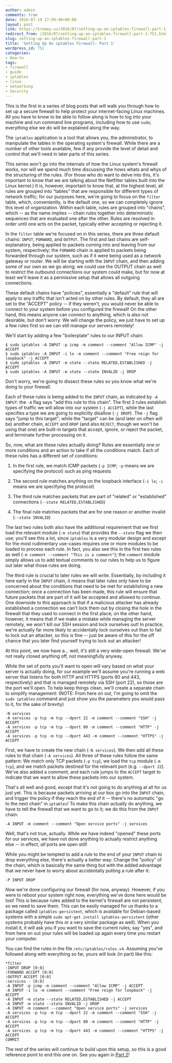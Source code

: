 ```yaml
---
author: admin
comments: true
date: 2016-07-19 17:59:40+00:00
layout: post
link: https://kromey.us/2016/07/setting-up-an-iptables-firewall-part-1-751.html
redirect_from: /2016/07/setting-up-an-iptables-firewall-part-1-751.html
slug: setting-up-an-iptables-firewall-part-1
title: 'Setting Up An iptables Firewall: Part 1'
wordpress_id: 751
categories:
- How-to
tags:
- firewall
- guide
- iptables
- linux
- networking
- Security
---
```


This is the first in a series of blog posts that will walk you through how to set up a secure firewall to help protect your internet-facing Linux machines. All you have to know to be able to follow along is how to log into your machine and run command line programs, including how to use `sudo`; everything else we do will be explained along the way.

The `iptables` application is a tool that allows you, the administrator, to manipulate the tables in the operating system's firewall. While there are a number of other tools available, few if any provide the level of detail and control that we'll need in later parts of this series.

This series won't go into the internals of how the Linux system's firewall works, nor will we spend much time discussing the hows whats and whys of the structuring of the rules. (For those who do want to delve into this, it's important to know that we are talking about the Netfilter tables built into the Linux kernel.) It is, however, important to know that, at the highest level, all rules are grouped into "tables" that are responsible for different types of network traffic; for our purposes here, we're going to focus on the `filter` table, which, conveniently, is the default one, so we can completely ignore this level of organization. Within each table, rules are grouped into "chains", which -- as the name implies -- chain rules together into deterministic sequences that are evaluated one after the other. Rules are resolved in order until one acts on the packet, typically either accepting or rejecting it.

In the `filter` table we're focused on in this series, there are three default chains: `INPUT`, `FORWARD`, and `OUTPUT`. The first and last chains are self-explanatory, being applied to packets coming into and leaving from our system, respectively; the `FORWARD` chain is applied to packets being forwarded through our system, such as if it were being used as a network gateway or router. We will be starting with the `INPUT` chain, and then adding some of our own as we go along; we could use the OUTPUT chain as well to restrict the outbound connections our system could make, but for now at least we'll leave it as a permissive setup that allows all outgoing connections.

These default chains have "policies", essentially a "default" rule that will apply to any traffic that isn't acted on by other rules. By default, they all are set to the "ACCEPT" policy -- if they weren't, you would never be able to connect to your system before you configured the firewall! On the other hand, this means anyone can connect to anything, which is also not desirable, but don't worry: We will change the policy, we just have to set up a few rules first so we can still manage our servers remotely!

We'll start by adding a few "boilerplate" rules to our INPUT chain:


    
    
    $ sudo iptables -A INPUT -p icmp -m comment --comment "Allow ICMP" -j ACCEPT
    $ sudo iptables -A INPUT -i lo -m comment --comment "Free reign for loopback" -j ACCEPT
    $ sudo iptables -A INPUT -m state --state RELATED,ESTABLISHED -j ACCEPT
    $ sudo iptables -A INPUT -m state --state INVALID -j DROP
    



Don't worry, we're going to dissect these rules so you know what we're doing to your firewall.

Each of these rules is being added to the `INPUT` chain, as indicated by `-A INPUT`: the `-A` flag says "add this rule to this chain". The first 3 rules establish types of traffic we will allow into our system (`-j ACCEPT`), while the last specifies a type we are going to explicitly disallow (`-j DROP`). The `-j` flag says "jump to this target"; while the "target" can be (and later on often will be) another chain, `ACCEPT` and `DROP` (and also `REJECT`, though we won't be using that one) are built-in targets that accept, ignore, or reject the packet, and terminate further processing on it.

So, now, what are these rules actually doing? Rules are essentially one or more conditions and an action to take if all the conditions match. Each of these rules has a different set of conditions:




    
  1. In the first rule, we match ICMP packets (`-p ICMP`; `-p` means we are specifying the protocol) such as ping requests

    
  2. The second rule matches anything on the loopback interface (`-i lo`; `-i` means we are specifying the protocol)

    
  3. The third rule matches packets that are part of "related" or "established" connections (`--state RELATED,ESTABLISHED`)

    
  4. The final rule matches packets that are for one reason or another invalid (`--state INVALID`)



The last two rules both also have the additional requirement that we first load the relevant module (`-m state`) that provides the `--state` flag we then use; you'll see this a lot, since `iptables` is a very modular design and except for the most rudimentary use-cases requires one or more modules to be loaded to process each rule. In fact, you also see this in the first two rules as well (`-m comment --comment "This is a comment"`); the `comment` module simply allows us to add textual comments to our rules to help us to figure out later what those rules are doing.

The third rule is crucial to later rules we will write. Essentially, by including it here early in the `INPUT` chain, it means that later rules only have to be concerned about the conditions that need to be met for establishing a new connection; once a connection has been made, this rule will ensure that future packets that are part of it will be accepted and allowed to continue. One downside to this approach is that if a malicious attacker has already established a connection we can't lock them out by closing the hole in the firewall that they used to connect in the first place; on the other hand, however, it means that if we make a mistake while managing the server remotely, we won't kill our SSH session and lock ourselves out! In practice, we're actually far more likely to accidentally lock ourselves out than to fail to lock out an attacker, so this is fine -- just be aware of this for the off chance that you later find yourself trying to lock out an attacker!

At this point, we now have a... well, it's still a very wide-open firewall. We've not really closed anything off, not meaningfully anyway.

While the set of ports you'll want to open will vary based on what your server is actually doing, for our example we'll assume you're running a web server that listens for both HTTP and HTTPS (ports 80 and 443, respectively) and that is managed remotely via SSH (port 22), so those are the port we'll open. To help keep things clean, we'll create a separate chain to simplify management: (NOTE: From here on out, I'm going to omit the `sudo iptables` command and just show you the parameters you would pass to it, for the sake of brevity)


    
    
    -N services
    -A services -p tcp -m tcp --dport 22 -m comment --comment "SSH" -j ACCEPT
    -A services -p tcp -m tcp --dport 80 -m comment --comment "HTTP" -j ACCEPT
    -A services -p tcp -m tcp --dport 443 -m comment --comment "HTTPS" -j ACCEPT
    



First, we have to create the new chain (`-N services`). We then add all these rules to that chain (`-A services`). All three of these rules follow the same pattern: We match only TCP packets (`-p tcp`), we load the `tcp` module (`-m tcp`), and we match packets destined for the relevant port (e.g. `--dport 22`). We've also added a comment, and each rule jumps to the `ACCEPT` target to indicate that we want to allow these packets into our system.

That's all well and good, except that it's not going to do anything at all for us just yet. This is because packets arriving at our box go into the `INPUT` chain, and trigger the policy if they reach the end of it -- there's no automatic "go to the next chain" in `iptables`! To make this chain actually do anything, we have to tell the firewall that we want to go to it; we do this from the `INPUT` chain:


    
    
    -A INPUT -m comment --comment "Open service ports" -j services
    



Well, that's not true, actually. While we have indeed "opened" these ports for our services, we have not done anything to actually restrict anything else -- in effect, _all_ ports are open still!

While you might be tempted to add a rule to the end of your `INPUT` chain to drop everything else, there's actually a better way: Change the "policy" of the chain, which is basically the same thing but with the added advantage that we never have to worry about accidentally putting a rule after it:


    
    
    -P INPUT DROP
    



_Now_ we're done configuring our firewall (for now, anyway). However, if you were to reboot your system right now, everything we've done here would be lost! This is because rules added to the kernel's firewall are not persistent, so we need to save them. This can be easily managed for us thanks to a package called `iptables-persistent`, which is available for Debian-based systems with a simple `sudo apt-get install iptables-persistent` (other systems probably have this or a very similar package as well). When you install it, it will ask you if you want to save the current rules; say "yes", and from here on out your rules will be loaded up again every time you restart your computer.

You can find the rules in the file `/etc/iptables/rules.v4`. Assuming you've followed along with everything so far, yours will look (in part) like this:


    
    
    *filter
    :INPUT DROP [0:0]
    :FORWARD ACCEPT [0:0]
    :OUTPUT ACCEPT [0:0]
    :services - [0:0]
    -A INPUT -p icmp -m comment --comment "Allow ICMP" -j ACCEPT
    -A INPUT -i lo -m comment --comment "Free reign for loopback" -j ACCEPT
    -A INPUT -m state --state RELATED,ESTABLISHED -j ACCEPT
    -A INPUT -m state --state INVALID -j DROP
    -A INPUT -m comment --comment "Open service ports" -j services
    -A services -p tcp -m tcp --dport 22 -m comment --comment "SSH" -j ACCEPT
    -A services -p tcp -m tcp --dport 80 -m comment --comment "HTTP" -j ACCEPT
    -A services -p tcp -m tcp --dport 443 -m comment --comment "HTTPS" -j ACCEPT
    COMMIT
    



The rest of the series will continue to build upon this setup, so this is a good reference point to end this one on. See you again in [Part 2](https://kromey.us/2016/07/setting-up-an-iptables-firewall-part-2-759.html)!
